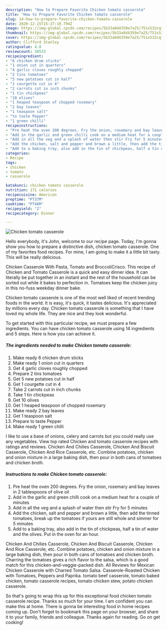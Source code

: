 ```yaml
---
description: "How to Prepare Favorite Chicken tomato casserole"
title: "How to Prepare Favorite Chicken tomato casserole"
slug: 14-how-to-prepare-favorite-chicken-tomato-casserole
date: 2020-12-15T15:37:19.794Z
image: https://img-global.cpcdn.com/recipes/5b33a8d4359e7a25/751x532cq70/chicken-tomato-casserole-recipe-main-photo.jpg
thumbnail: https://img-global.cpcdn.com/recipes/5b33a8d4359e7a25/751x532cq70/chicken-tomato-casserole-recipe-main-photo.jpg
cover: https://img-global.cpcdn.com/recipes/5b33a8d4359e7a25/751x532cq70/chicken-tomato-casserole-recipe-main-photo.jpg
author: Clifford Stanley
ratingvalue: 4.8
reviewcount: 38533
recipeingredient:
- "6 chicken drum sticks"
- "1 onion cut in quarters"
- "4 garlic cloves roughly chopped"
- "2 tins tomatoes"
- "5 new potatoes cut in half"
- "1 courgette cut in 4"
- "2 carrots cut in inch chunks"
- "1 tin chickpeas"
- "10 olives"
- "1 heaped teaspoon of chopped rosemary"
- "2 bay leaves"
- "1 teaspoon salt"
- "to taste Pepper"
- "1 green chilli"
recipeinstructions:
- "Pre heat the oven 200 degrees. Fry the onion, rosemary and bay leaves in 2 tablespoons of olive oil"
- "Add in the garlic and green chilli cook on a medium heat for a couple of minutes"
- "Add in all the veg and a splash of water then stir Fry for 5 minutes"
- "Add the chicken, salt and pepper and brown a little, then add the tinned tomatoes, break up the tomatoes if yours are still whole and simmer for 5 minutes"
- "Add to a baking tray, also add in the tin of chickpeas, half a tin of water and the olives. Put in the oven for an hour."
categories:
- Recipe
tags:
- chicken
- tomato
- casserole

katakunci: chicken tomato casserole 
nutrition: 171 calories
recipecuisine: American
preptime: "PT37M"
cooktime: "PT46M"
recipeyield: "2"
recipecategory: Dinner

---
```



![Chicken tomato casserole](https://img-global.cpcdn.com/recipes/5b33a8d4359e7a25/751x532cq70/chicken-tomato-casserole-recipe-main-photo.jpg)

Hello everybody, it's John, welcome to our recipe page. Today, I'm gonna show you how to prepare a distinctive dish, chicken tomato casserole. One of my favorites food recipes. For mine, I am going to make it a little bit tasty. This will be really delicious.

Chicken Casserole With Pasta, Tomato and BroccoliCrisco. This recipe of Chicken and Tomato Casserole is a quick and easy dinner idea. It can literally be put together in an instant and the rest of the household can be sorted out while it bakes to perfection in. Tomatoes keep the chicken juicy in this no-fuss weekday dinner bake.

Chicken tomato casserole is one of the most well liked of recent trending foods in the world. It is easy, it's quick, it tastes delicious. It's appreciated by millions every day. Chicken tomato casserole is something that I have loved my whole life. They are nice and they look wonderful.


To get started with this particular recipe, we must prepare a few ingredients. You can have chicken tomato casserole using 14 ingredients and 5 steps. Here is how you can achieve it.

<!--inarticleads1-->

##### The ingredients needed to make Chicken tomato casserole:

1. Make ready 6 chicken drum sticks
1. Make ready 1 onion cut in quarters
1. Get 4 garlic cloves roughly chopped
1. Prepare 2 tins tomatoes
1. Get 5 new potatoes cut in half
1. Get 1 courgette cut in 4
1. Take 2 carrots cut in inch chunks
1. Take 1 tin chickpeas
1. Get 10 olives
1. Get 1 heaped teaspoon of chopped rosemary
1. Make ready 2 bay leaves
1. Get 1 teaspoon salt
1. Prepare to taste Pepper
1. Make ready 1 green chilli


I like to use a base of onions, celery and carrots but you could really use any vegetables. View top rated Chicken and tomato casserole recipes with ratings and reviews. Chicken And Chilies Casserole, Chicken And Biscuit Casserole, Chicken And Rice Casserole, etc. Combine potatoes, chicken and onion mixture in a large baking dish, then pour in both cans of tomatoes and chicken broth. 

<!--inarticleads2-->

##### Instructions to make Chicken tomato casserole:

1. Pre heat the oven 200 degrees. Fry the onion, rosemary and bay leaves in 2 tablespoons of olive oil
1. Add in the garlic and green chilli cook on a medium heat for a couple of minutes
1. Add in all the veg and a splash of water then stir Fry for 5 minutes
1. Add the chicken, salt and pepper and brown a little, then add the tinned tomatoes, break up the tomatoes if yours are still whole and simmer for 5 minutes
1. Add to a baking tray, also add in the tin of chickpeas, half a tin of water and the olives. Put in the oven for an hour.


Chicken And Chilies Casserole, Chicken And Biscuit Casserole, Chicken And Rice Casserole, etc. Combine potatoes, chicken and onion mixture in a large baking dish, then pour in both cans of tomatoes and chicken broth. Charring the tomatoes gives a rich flavor to the salsa, which is a good match for this chicken-and-veggie-packed dish. All Reviews for Mexican Chicken Casserole with Charred Tomato Salsa. Casserole-Roasted Chicken with Tomatoes, Peppers and Paprika. tomato beef casserole, tomato baked chicken, tomato casserole recipes, tomato chicken stew, potato chicken casserole. 

So that's going to wrap this up for this exceptional food chicken tomato casserole recipe. Thanks so much for your time. I am confident you can make this at home. There is gonna be interesting food in home recipes coming up. Don't forget to bookmark this page on your browser, and share it to your family, friends and colleague. Thanks again for reading. Go on get cooking!
